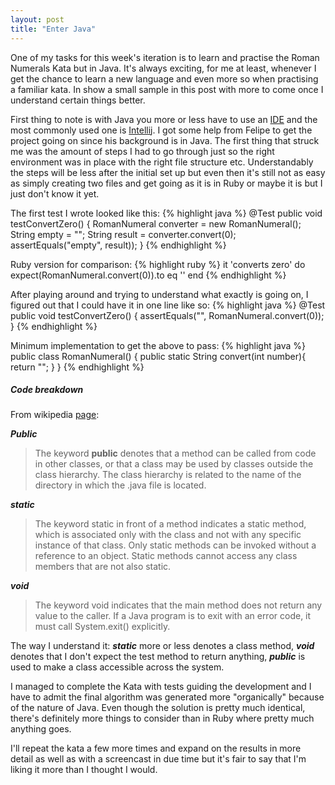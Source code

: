 ```yaml
---
layout: post
title: "Enter Java"
---
```


One of my tasks for this week's iteration is to learn and practise the Roman Numerals Kata but in Java. It's always exciting, for me at least, whenever I get the chance to learn a new language and even more so when practising a familiar kata. In show a small sample in this post with more to come once I understand certain things better.

First thing to note is with Java you more or less have to use an [IDE](https://en.wikipedia.org/wiki/Integrated_Development_Environment) and the most commonly used one is [Intellij](https://www.jetbrains.com/idea/). I got some help from Felipe to get the project going on since his background is in Java. The first thing that struck me was the amount of steps I had to go through just so the right environment was in place with the right file structure etc. Understandably the steps will be less after the initial set up but even then it's still not as easy as simply creating two files and get going as it is in Ruby or maybe it is but I just don't know it yet.


The first test I wrote looked like this:
{% highlight java %}
  @Test
  public void testConvertZero() {
    RomanNumeral converter = new RomanNumeral();
    String empty = "";
    String result = converter.convert(0);
    assertEquals("empty", result));
  }
{% endhighlight %}

Ruby version for comparison:
{% highlight ruby %}
  it 'converts zero' do
    expect(RomanNumeral.convert(0)).to eq ''
  end
{% endhighlight %}
          
After playing around and trying to understand what exactly is going on, I figured out that I could have it in one line like so:
{% highlight java %}
  @Test
  public void testConvertZero() {
    assertEquals("", RomanNumeral.convert(0));
  }
{% endhighlight %}
                      
Minimum implementation to get the above to pass:
{% highlight java %}
  public class RomanNumeral() {
    public static String convert(int number){
      return "";
    }
  }
{% endhighlight %}
<br/>
##### Code breakdown
From wikipedia [page](https://en.wikipedia.org/wiki/Java_(programming_language)):

***Public***

> The keyword **public** denotes that a method can be called from code in other classes, or that a class may be used by classes outside the class hierarchy. The class hierarchy is related to the name of the directory in which the .java file is located.

***static***

> The keyword static in front of a method indicates a static method, which is associated only with the class and not with any specific instance of that class. Only static methods can be invoked without a reference to an object. Static methods cannot access any class members that are not also static.


***void***

> The keyword void indicates that the main method does not return any value to the caller. If a Java program is to exit with an error code, it must call System.exit() explicitly.

The way I understand it: ***static*** more or less denotes a class method, ***void*** denotes that I don't expect the test method to return anything, ***public*** is used to make a class accessible across the system.

I managed to complete the Kata with tests guiding the development and I have to admit the final algorithm was generated more "organically" because of the nature of Java. Even though the solution is pretty much identical, there's definitely more things to consider than in Ruby where pretty much anything goes.

I'll repeat the kata a few more times and expand on the results in more detail as well as with a screencast in due time but it's fair to say that I'm liking it more than I thought I would.
